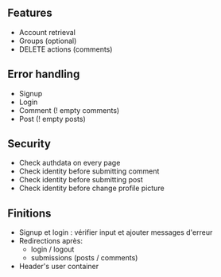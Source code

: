 ## Features
- Account retrieval
- Groups (optional)
- DELETE actions (comments)

## Error handling
- Signup
- Login
- Comment (! empty comments)
- Post (! empty posts)

## Security
- Check authdata on every page
- Check identity before submitting comment
- Check identity before submitting post
- Check identity before change profile picture

## Finitions
- Signup et login : vérifier input et ajouter messages d'erreur
- Redirections après:
  - login / logout
  - submissions (posts / comments)
- Header's user container
